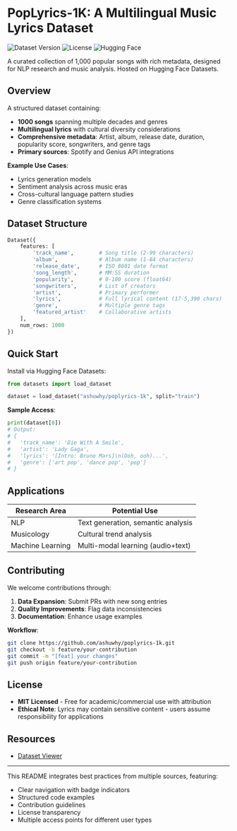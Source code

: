 # PopLyrics-1K: A Multilingual Music Lyrics Dataset 

![Dataset Version](https://img.shields.io/badge/version-1.0-blue)
![License](https://img.shields.io/badge/license-MIT-green)
![Hugging Face](https://img.shields.io/badge/🤗-HuggingFace-yellow)

A curated collection of 1,000 popular songs with rich metadata, designed for NLP research and music analysis. Hosted on Hugging Face Datasets.

## Overview
A structured dataset containing:
- **1000 songs** spanning multiple decades and genres
- **Multilingual lyrics** with cultural diversity considerations
- **Comprehensive metadata**: Artist, album, release date, duration, popularity score, songwriters, and genre tags
- **Primary sources**: Spotify and Genius API integrations

**Example Use Cases**:
- Lyrics generation models
- Sentiment analysis across music eras
- Cross-cultural language pattern studies
- Genre classification systems

## Dataset Structure
```python
Dataset({
    features: [
        'track_name',        # Song title (2-99 characters)
        'album',             # Album name (1-84 characters)
        'release_date',      # ISO 8601 date format
        'song_length',       # MM:SS duration
        'popularity',        # 0-100 score (float64)
        'songwriters',       # List of creators
        'artist',            # Primary performer
        'lyrics',            # Full lyrical content (17-5,390 chars)
        'genre',             # Multiple genre tags
        'featured_artist'    # Collaborative artists
    ],
    num_rows: 1000
})
```

## Quick Start
Install via Hugging Face Datasets:
```python
from datasets import load_dataset

dataset = load_dataset("ashuwhy/poplyrics-1k", split="train")
```

**Sample Access**:
```python
print(dataset[0])
# Output:
# {
#   'track_name': 'Die With A Smile',
#   'artist': 'Lady Gaga',
#   'lyrics': '[Intro: Bruno Mars]\n(Ooh, ooh)...',
#   'genre': ['art pop', 'dance pop', 'pop']
# }
```

## Applications
| Research Area         | Potential Use                          |
|-----------------------|----------------------------------------|
| NLP                   | Text generation, semantic analysis     |
| Musicology            | Cultural trend analysis                |
| Machine Learning      | Multi-modal learning (audio+text)      |

## Contributing
We welcome contributions through:
1. **Data Expansion**: Submit PRs with new song entries
2. **Quality Improvements**: Flag data inconsistencies
3. **Documentation**: Enhance usage examples

**Workflow**:
```bash
git clone https://github.com/ashuwhy/poplyrics-1k.git
git checkout -b feature/your-contribution
git commit -m "[feat] your changes"
git push origin feature/your-contribution
```

## License
- **MIT Licensed** - Free for academic/commercial use with attribution
- **Ethical Note**: Lyrics may contain sensitive content - users assume responsibility for applications

## Resources
- [Dataset Viewer](https://huggingface.co/datasets/ashuwhy/poplyrics-1k)

---

This README integrates best practices from multiple sources, featuring:
- Clear navigation with badge indicators
- Structured code examples
- Contribution guidelines
- License transparency
- Multiple access points for different user types    
